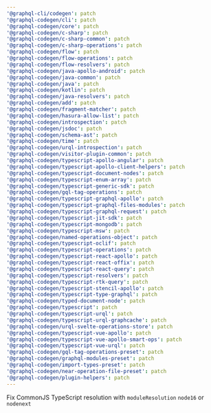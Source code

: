 ```yaml
---
'@graphql-cli/codegen': patch
'@graphql-codegen/cli': patch
'@graphql-codegen/core': patch
'@graphql-codegen/c-sharp': patch
'@graphql-codegen/c-sharp-common': patch
'@graphql-codegen/c-sharp-operations': patch
'@graphql-codegen/flow': patch
'@graphql-codegen/flow-operations': patch
'@graphql-codegen/flow-resolvers': patch
'@graphql-codegen/java-apollo-android': patch
'@graphql-codegen/java-common': patch
'@graphql-codegen/java': patch
'@graphql-codegen/kotlin': patch
'@graphql-codegen/java-resolvers': patch
'@graphql-codegen/add': patch
'@graphql-codegen/fragment-matcher': patch
'@graphql-codegen/hasura-allow-list': patch
'@graphql-codegen/introspection': patch
'@graphql-codegen/jsdoc': patch
'@graphql-codegen/schema-ast': patch
'@graphql-codegen/time': patch
'@graphql-codegen/urql-introspection': patch
'@graphql-codegen/visitor-plugin-common': patch
'@graphql-codegen/typescript-apollo-angular': patch
'@graphql-codegen/typescript-apollo-client-helpers': patch
'@graphql-codegen/typescript-document-nodes': patch
'@graphql-codegen/typescript-enum-array': patch
'@graphql-codegen/typescript-generic-sdk': patch
'@graphql-codegen/gql-tag-operations': patch
'@graphql-codegen/typescript-graphql-apollo': patch
'@graphql-codegen/typescript-graphql-files-modules': patch
'@graphql-codegen/typescript-graphql-request': patch
'@graphql-codegen/typescript-jit-sdk': patch
'@graphql-codegen/typescript-mongodb': patch
'@graphql-codegen/typescript-msw': patch
'@graphql-codegen/named-operations-object': patch
'@graphql-codegen/typescript-oclif': patch
'@graphql-codegen/typescript-operations': patch
'@graphql-codegen/typescript-react-apollo': patch
'@graphql-codegen/typescript-react-offix': patch
'@graphql-codegen/typescript-react-query': patch
'@graphql-codegen/typescript-resolvers': patch
'@graphql-codegen/typescript-rtk-query': patch
'@graphql-codegen/typescript-stencil-apollo': patch
'@graphql-codegen/typescript-type-graphql': patch
'@graphql-codegen/typed-document-node': patch
'@graphql-codegen/typescript': patch
'@graphql-codegen/typescript-urql': patch
'@graphql-codegen/typescript-urql-graphcache': patch
'@graphql-codegen/urql-svelte-operations-store': patch
'@graphql-codegen/typescript-vue-apollo': patch
'@graphql-codegen/typescript-vue-apollo-smart-ops': patch
'@graphql-codegen/typescript-vue-urql': patch
'@graphql-codegen/gql-tag-operations-preset': patch
'@graphql-codegen/graphql-modules-preset': patch
'@graphql-codegen/import-types-preset': patch
'@graphql-codegen/near-operation-file-preset': patch
'@graphql-codegen/plugin-helpers': patch
---
```


Fix CommonJS TypeScript resolution with `moduleResolution` `node16` or `nodenext`
